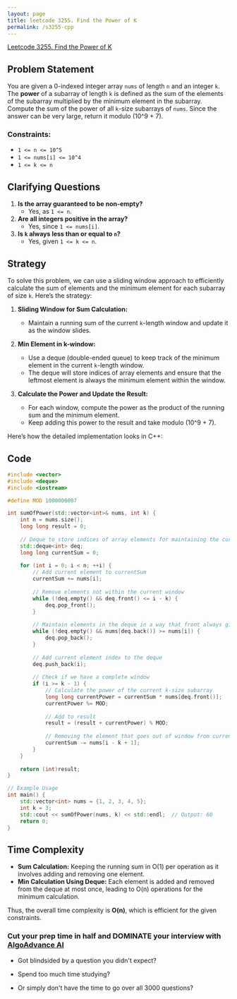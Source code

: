 ```yaml
---
layout: page
title: leetcode 3255. Find the Power of K
permalink: /s3255-cpp
---
```

[Leetcode 3255. Find the Power of K](https://algoadvance.github.io/algoadvance/l3255)
## Problem Statement

You are given a 0-indexed integer array `nums` of length `n` and an integer `k`. The **power** of a subarray of length `k` is defined as the sum of the elements of the subarray multiplied by the minimum element in the subarray. Compute the sum of the power of all `k`-size subarrays of `nums`. Since the answer can be very large, return it modulo \(10^9 + 7\).

### Constraints:
- `1 <= n <= 10^5`
- `1 <= nums[i] <= 10^4`
- `1 <= k <= n`

## Clarifying Questions
1. **Is the array guaranteed to be non-empty?**
   - Yes, as `1 <= n`.
2. **Are all integers positive in the array?**
   - Yes, since `1 <= nums[i]`.
3. **Is `k` always less than or equal to `n`?**
   - Yes, given `1 <= k <= n`.

## Strategy

To solve this problem, we can use a sliding window approach to efficiently calculate the sum of elements and the minimum element for each subarray of size `k`. Here’s the strategy:

1. **Sliding Window for Sum Calculation:**
   - Maintain a running sum of the current `k`-length window and update it as the window slides.

2. **Min Element in k-window:**
   - Use a deque (double-ended queue) to keep track of the minimum element in the current `k`-length window. 
   - The deque will store indices of array elements and ensure that the leftmost element is always the minimum element within the window.

3. **Calculate the Power and Update the Result:**
   - For each window, compute the power as the product of the running sum and the minimum element.
   - Keep adding this power to the result and take modulo \(10^9 + 7\).

Here’s how the detailed implementation looks in C++:

## Code

```cpp
#include <vector>
#include <deque>
#include <iostream>

#define MOD 1000000007

int sumOfPower(std::vector<int>& nums, int k) {
    int n = nums.size();
    long long result = 0;
    
    // Deque to store indices of array elements for maintaining the current minimum
    std::deque<int> deq;
    long long currentSum = 0;
    
    for (int i = 0; i < n; ++i) {
        // Add current element to currentSum
        currentSum += nums[i];
        
        // Remove elements not within the current window
        while (!deq.empty() && deq.front() <= i - k) {
            deq.pop_front();
        }
        
        // Maintain elements in the deque in a way that front always gives the minimum
        while (!deq.empty() && nums[deq.back()] >= nums[i]) {
            deq.pop_back();
        }
        
        // Add current element index to the deque
        deq.push_back(i);
        
        // Check if we have a complete window
        if (i >= k - 1) {
            // Calculate the power of the current k-size subarray
            long long currentPower = currentSum * nums[deq.front()];
            currentPower %= MOD;
            
            // Add to result
            result = (result + currentPower) % MOD;
            
            // Removing the element that goes out of window from currentSum
            currentSum -= nums[i - k + 1];
        }
    }
    
    return (int)result;
}

// Example Usage
int main() {
    std::vector<int> nums = {1, 2, 3, 4, 5};
    int k = 3;
    std::cout << sumOfPower(nums, k) << std::endl;  // Output: 60
    return 0;
}
```

## Time Complexity

- **Sum Calculation:** Keeping the running sum in O(1) per operation as it involves adding and removing one element.
- **Min Calculation Using Deque:** Each element is added and removed from the deque at most once, leading to O(n) operations for the minimum calculation.

Thus, the overall time complexity is **O(n)**, which is efficient for the given constraints.


### Cut your prep time in half and DOMINATE your interview with [AlgoAdvance AI](https://algoAdvance.com)

- Got blindsided by a question you didn't expect?

- Spend too much time studying?

- Or simply don't have the time to go over all 3000 questions?

